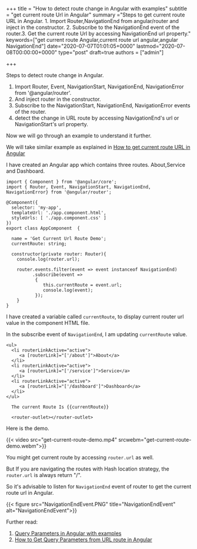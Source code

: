 +++
title = "How to detect route change in Angular with examples"
subtitle = "get current route Url in Angular"
summary ="Steps to get current route URL in Angular. 1. Import Router,NavigationEnd from angular/router and inject in the constructor. 2. Subscribe to the NavigationEnd event of the router.3. Get the current route Url by accessing NavigationEnd url property."
keywords=["get current route Angular,current route url angular,angular NavigationEnd"]
date="2020-07-07T01:01:05+0000"
lastmod="2020-07-08T00:00:00+0000"
type="post"
draft=true
authors = ["admin"]

+++

Steps to detect route change in Angular.

1. Import Router, Event, NavigationStart, NavigationEnd, NavigationError from '@angular/router'.
2. And inject router in the constructor.
2. Subscribe to the NavigationStart, NavigationEnd, NavigationError events of the router.
3. detect the change in URL route by accessing NavigationEnd's url or NavigationStart's url property.

Now we will go through an example to understand it further.

We will take similar example as explained in [How to get current route URL in Angular
](https://www.angularjswiki.com/angular/how-to-get-current-route-in-angular/)

I have created an Angular app which contains three routes. About,Service and Dashboard.

```
import { Component } from '@angular/core';
import { Router, Event, NavigationStart, NavigationEnd, NavigationError} from '@angular/router';

@Component({
  selector: 'my-app',
  templateUrl: './app.component.html',
  styleUrls: [ './app.component.css' ]
})
export class AppComponent  {
  
  name = 'Get Current Url Route Demo';
  currentRoute: string;

  constructor(private router: Router){
    console.log(router.url);
    
    router.events.filter(event => event instanceof NavigationEnd)
          .subscribe(event => 
           {
              this.currentRoute = event.url;          
              console.log(event);
           });
    }
}
```

I have created a variable called `currentRoute`, to display current router url value in the component HTML file.

In the subscribe event of `NavigationEnd`, I am updating `currentRoute` value.

```
<ul>    
  <li routerLinkActive="active">
     <a [routerLink]="['/about']">About</a>
  </li>
  <li routerLinkActive="active">
     <a [routerLink]="['/service']">Service</a>
  </li>
  <li routerLinkActive="active">
     <a [routerLink]="['/dashboard']">Dashboard</a>
  </li>
</ul>

  The current Route Is {{currentRoute}}

  <router-outlet></router-outlet>

```

Here is the demo.


{{< video src="get-current-route-demo.mp4" srcwebm="get-current-route-demo.webm">}} 


You might get current route by accessing `router.url` as well.

But If you are navigating the routes with Hash location strategy, the `router.url` is always return "/".

So it's advisable to listen for `NavigationEnd` event of router to get the current route url in Angular.

{{< figure src="NavigationEndEvent.PNG" title="NavigationEndEvent" alt="NavigationEndEvent">}}

Further read:

1. [Query Parameters in Angular with examples](https://www.angularjswiki.com/angular/query-parameters-in-angular/)
2. [How to Get Query Parameters from URL route in Angular](https://www.angularjswiki.com/angular/get-query-parameters-in-angular/)

